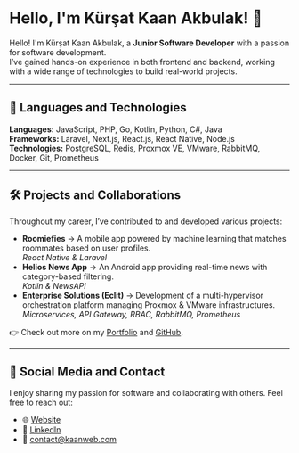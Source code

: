 # Hello, I'm Kürşat Kaan Akbulak! 👋  

Hello! I'm Kürşat Kaan Akbulak, a **Junior Software Developer** with a passion for software development.  
I’ve gained hands-on experience in both frontend and backend, working with a wide range of technologies to build real-world projects.  

---

## 🚀 Languages and Technologies
**Languages:** JavaScript, PHP, Go, Kotlin, Python, C#, Java  
**Frameworks:** Laravel, Next.js, React.js, React Native, Node.js  
**Technologies:** PostgreSQL, Redis, Proxmox VE, VMware, RabbitMQ, Docker, Git, Prometheus  

---

## 🛠️ Projects and Collaborations
Throughout my career, I’ve contributed to and developed various projects:  

- **Roomiefies** → A mobile app powered by machine learning that matches roommates based on user profiles.  
  *React Native & Laravel*  
- **Helios News App** → An Android app providing real-time news with category-based filtering.  
  *Kotlin & NewsAPI*  
- **Enterprise Solutions (Eclit)** → Development of a multi-hypervisor orchestration platform managing Proxmox & VMware infrastructures.  
  *Microservices, API Gateway, RBAC, RabbitMQ, Prometheus*  

👉 Check out more on my [Portfolio](https://kaanweb.com) and [GitHub](https://github.com/krstkaan).  

---

## 📱 Social Media and Contact
I enjoy sharing my passion for software and collaborating with others. Feel free to reach out:  

- 🌐 [Website](https://kaanweb.com)  
- 🔗 [LinkedIn](https://www.linkedin.com/in/krstkaan/)  
- 📧 contact@kaanweb.com
